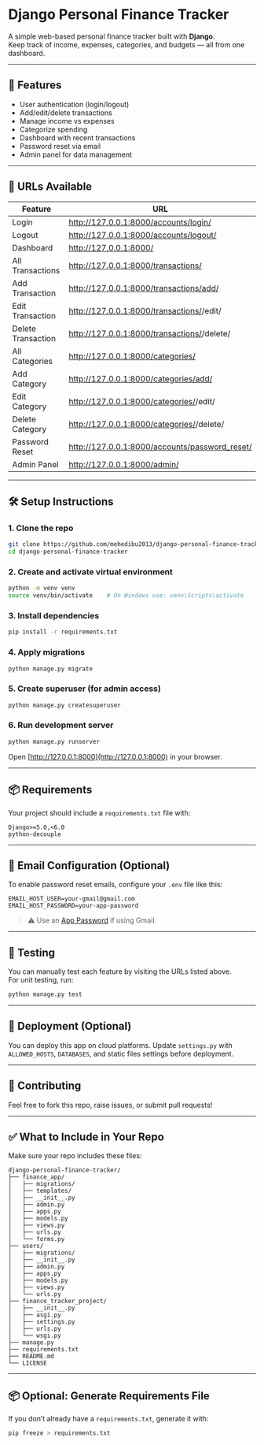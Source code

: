 # Django Personal Finance Tracker

A simple web-based personal finance tracker built with **Django**.  
Keep track of income, expenses, categories, and budgets — all from one dashboard.

---

## 🎯 Features

- User authentication (login/logout)
- Add/edit/delete transactions
- Manage income vs expenses
- Categorize spending
- Dashboard with recent transactions
- Password reset via email
- Admin panel for data management

---

## 🧾 URLs Available

| Feature | URL |
|--------|-----|
| Login | http://127.0.0.1:8000/accounts/login/ |
| Logout | http://127.0.0.1:8000/accounts/logout/ |
| Dashboard | http://127.0.0.1:8000/ |
| All Transactions | http://127.0.0.1:8000/transactions/ |
| Add Transaction | http://127.0.0.1:8000/transactions/add/ |
| Edit Transaction | http://127.0.0.1:8000/transactions/<id>/edit/ |
| Delete Transaction | http://127.0.0.1:8000/transactions/<id>/delete/ |
| All Categories | http://127.0.0.1:8000/categories/ |
| Add Category | http://127.0.0.1:8000/categories/add/ |
| Edit Category | http://127.0.0.1:8000/categories/<id>/edit/ |
| Delete Category | http://127.0.0.1:8000/categories/<id>/delete/ |
| Password Reset | http://127.0.0.1:8000/accounts/password_reset/ |
| Admin Panel | http://127.0.0.1:8000/admin/ |

---

## 🛠️ Setup Instructions

### 1. Clone the repo

```bash
git clone https://github.com/mehedibu2013/django-personal-finance-tracker.git
cd django-personal-finance-tracker
```

### 2. Create and activate virtual environment

```bash
python -m venv venv
source venv/bin/activate    # On Windows use: venv\Scripts\activate
```

### 3. Install dependencies

```bash
pip install -r requirements.txt
```

### 4. Apply migrations

```bash
python manage.py migrate
```

### 5. Create superuser (for admin access)

```bash
python manage.py createsuperuser
```

### 6. Run development server

```bash
python manage.py runserver
```

Open [http://127.0.0.1:8000](http://127.0.0.1:8000) in your browser.

---

## 📦 Requirements

Your project should include a `requirements.txt` file with:

```
Django>=5.0,<6.0
python-decouple
```

---

## 📨 Email Configuration (Optional)

To enable password reset emails, configure your `.env` file like this:

```env
EMAIL_HOST_USER=your-gmail@gmail.com
EMAIL_HOST_PASSWORD=your-app-password
```

> ⚠️ Use an [App Password](https://myaccount.google.com/apppasswords) if using Gmail.

---

## 🧪 Testing

You can manually test each feature by visiting the URLs listed above.  
For unit testing, run:

```bash
python manage.py test
```

---

## 🚀 Deployment (Optional)

You can deploy this app on cloud platforms.
Update `settings.py` with `ALLOWED_HOSTS`, `DATABASES`, and static files settings before deployment.

---

## 🤝 Contributing

Feel free to fork this repo, raise issues, or submit pull requests!

---

## ✅ What to Include in Your Repo

Make sure your repo includes these files:

```
django-personal-finance-tracker/
├── finance_app/
│   ├── migrations/
│   ├── templates/
│   ├── __init__.py
│   ├── admin.py
│   ├── apps.py
│   ├── models.py
│   ├── views.py
│   ├── urls.py
│   └── forms.py
├── users/
│   ├── migrations/
│   ├── __init__.py
│   ├── admin.py
│   ├── apps.py
│   ├── models.py
│   ├── views.py
│   └── urls.py
├── finance_tracker_project/
│   ├── __init__.py
│   ├── asgi.py
│   ├── settings.py
│   ├── urls.py
│   └── wsgi.py
├── manage.py
├── requirements.txt
├── README.md
└── LICENSE
```

---

## 📦 Optional: Generate Requirements File

If you don’t already have a `requirements.txt`, generate it with:

```bash
pip freeze > requirements.txt
```